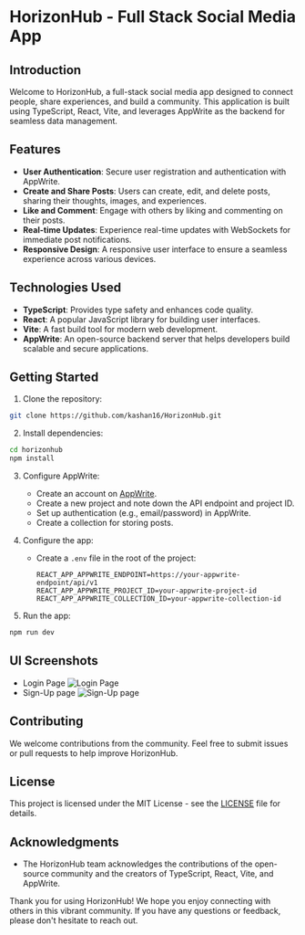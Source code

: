 # HorizonHub - Full Stack Social Media App

## Introduction

Welcome to HorizonHub, a full-stack social media app designed to connect people, share experiences, and build a community. This application is built using TypeScript, React, Vite, and leverages AppWrite as the backend for seamless data management.

## Features

- **User Authentication**: Secure user registration and authentication with AppWrite.
- **Create and Share Posts**: Users can create, edit, and delete posts, sharing their thoughts, images, and experiences.
- **Like and Comment**: Engage with others by liking and commenting on their posts.
- **Real-time Updates**: Experience real-time updates with WebSockets for immediate post notifications.
- **Responsive Design**: A responsive user interface to ensure a seamless experience across various devices.

## Technologies Used

- **TypeScript**: Provides type safety and enhances code quality.
- **React**: A popular JavaScript library for building user interfaces.
- **Vite**: A fast build tool for modern web development.
- **AppWrite**: An open-source backend server that helps developers build scalable and secure applications.

## Getting Started

1. Clone the repository:

```bash
git clone https://github.com/kashan16/HorizonHub.git
```

2. Install dependencies:

```bash
cd horizonhub
npm install
```

3. Configure AppWrite:

   - Create an account on [AppWrite](https://appwrite.io/).
   - Create a new project and note down the API endpoint and project ID.
   - Set up authentication (e.g., email/password) in AppWrite.
   - Create a collection for storing posts.

4. Configure the app:

   - Create a `.env` file in the root of the project:

     ```
     REACT_APP_APPWRITE_ENDPOINT=https://your-appwrite-endpoint/api/v1
     REACT_APP_APPWRITE_PROJECT_ID=your-appwrite-project-id
     REACT_APP_APPWRITE_COLLECTION_ID=your-appwrite-collection-id
     ```

5. Run the app:

```bash
npm run dev
```
## UI Screenshots

- Login Page
  ![Login Page](https://i.postimg.cc/rs3s0Xz7/Screenshot-from-2023-12-11-13-46-12.png)
- Sign-Up page
  ![Sign-Up page](https://i.postimg.cc/XYhRRjmR/Screenshot-from-2023-12-11-13-46-01.png)

## Contributing

We welcome contributions from the community. Feel free to submit issues or pull requests to help improve HorizonHub.

## License

This project is licensed under the MIT License - see the [LICENSE](LICENSE) file for details.

## Acknowledgments

- The HorizonHub team acknowledges the contributions of the open-source community and the creators of TypeScript, React, Vite, and AppWrite.

Thank you for using HorizonHub! We hope you enjoy connecting with others in this vibrant community. If you have any questions or feedback, please don't hesitate to reach out.